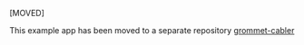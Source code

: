 [MOVED]

This example app has been moved to a separate repository [grommet-cabler](https://github.com/grommet/grommet-cabler)